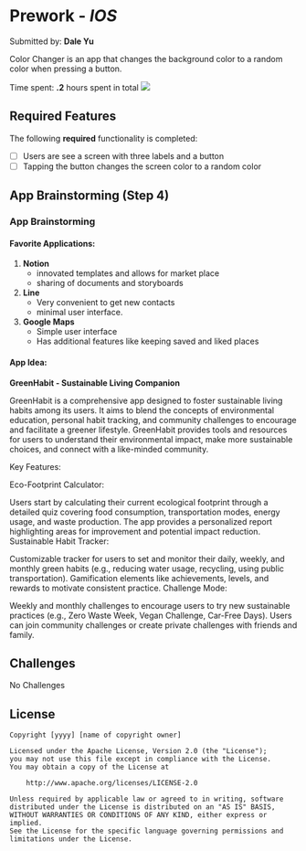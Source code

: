 # Prework - *IOS*

Submitted by: **Dale Yu**

Color Changer is an app that changes the background color to a random color when pressing a button.

Time spent: **.2** hours spent in total
<img src="gif-ios.gif">
## Required Features

The following **required** functionality is completed:

- [ ] Users are see a screen with three labels and a button
- [ ] Tapping the button changes the screen color to a random color

## App Brainstorming (Step 4)
### App Brainstorming

#### Favorite Applications:

1. **Notion**
   - innovated templates and allows for market place
   - sharing of documents and storyboards
2. **Line**
   - Very convenient to get new contacts
   - minimal user interface. 
3. **Google Maps**
   - Simple user interface
   - Has additional features like keeping saved and liked places

#### App Idea: 

**GreenHabit - Sustainable Living Companion**

GreenHabit is a comprehensive app designed to foster sustainable living habits among its users. It aims to blend the concepts of environmental education, personal habit tracking, and community challenges to encourage and facilitate a greener lifestyle. GreenHabit provides tools and resources for users to understand their environmental impact, make more sustainable choices, and connect with a like-minded community.

Key Features:

Eco-Footprint Calculator:

Users start by calculating their current ecological footprint through a detailed quiz covering food consumption, transportation modes, energy usage, and waste production.
The app provides a personalized report highlighting areas for improvement and potential impact reduction.
Sustainable Habit Tracker:

Customizable tracker for users to set and monitor their daily, weekly, and monthly green habits (e.g., reducing water usage, recycling, using public transportation).
Gamification elements like achievements, levels, and rewards to motivate consistent practice.
Challenge Mode:

Weekly and monthly challenges to encourage users to try new sustainable practices (e.g., Zero Waste Week, Vegan Challenge, Car-Free Days).
Users can join community challenges or create private challenges with friends and family.

## Challenges
No Challenges

## License

    Copyright [yyyy] [name of copyright owner]

    Licensed under the Apache License, Version 2.0 (the "License");
    you may not use this file except in compliance with the License.
    You may obtain a copy of the License at

        http://www.apache.org/licenses/LICENSE-2.0

    Unless required by applicable law or agreed to in writing, software
    distributed under the License is distributed on an "AS IS" BASIS,
    WITHOUT WARRANTIES OR CONDITIONS OF ANY KIND, either express or implied.
    See the License for the specific language governing permissions and
    limitations under the License.
